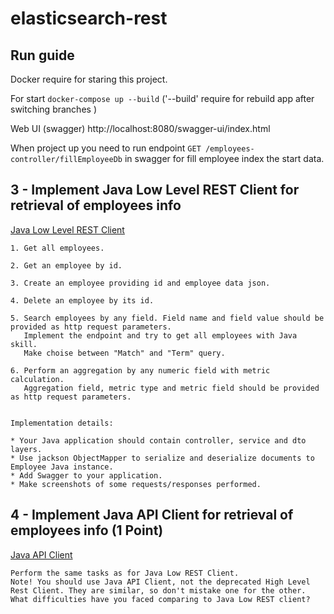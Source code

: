 # elasticsearch-rest

## Run guide

Docker require for staring this project.

For start ``docker-compose up --build`` ('--build' require for rebuild app after switching branches )

Web UI (swagger) http://localhost:8080/swagger-ui/index.html

When project up you need to run endpoint ``GET /employees-controller/fillEmployeeDb`` in swagger for fill employee index
the start data.

## 3 - Implement Java Low Level REST Client for retrieval of employees info

[Java Low Level REST Client](https://www.elastic.co/guide/en/elasticsearch/client/java-api-client/current/java-rest-low.html)

```
1. Get all employees.

2. Get an employee by id.

3. Create an employee providing id and employee data json.

4. Delete an employee by its id.

5. Search employees by any field. Field name and field value should be provided as http request parameters.
   Implement the endpoint and try to get all employees with Java skill. 
   Make choise between "Match" and "Term" query.

6. Perform an aggregation by any numeric field with metric calculation. 
   Aggregation field, metric type and metric field should be provided as http request parameters.


Implementation details:

* Your Java application should contain controller, service and dto layers.
* Use jackson ObjectMapper to serialize and deserialize documents to Employee Java instance.
* Add Swagger to your application. 
* Make screenshots of some requests/responses performed.
```

## 4 - Implement Java API Client for retrieval of employees info (1 Point)

[Java API Client](https://www.elastic.co/guide/en/elasticsearch/client/java-api-client/current/introduction.html)

```
Perform the same tasks as for Java Low REST Client.
Note! You should use Java API Client, not the deprecated High Level Rest Client. They are similar, so don't mistake one for the other.
What difficulties have you faced comparing to Java Low REST client?
```
